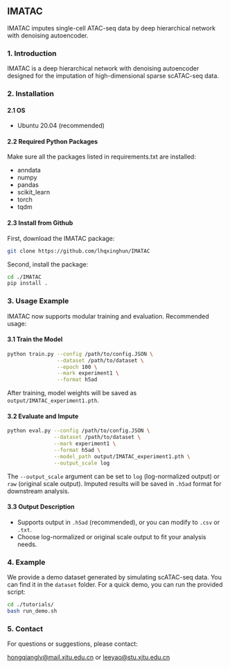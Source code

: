## IMATAC
IMATAC imputes single-cell ATAC-seq data by deep hierarchical network with denoising autoencoder.

### 1. Introduction

IMATAC is a deep hierarchical network with denoising autoencoder designed for the imputation of high-dimensional sparse scATAC-seq data.

### 2. Installation

#### 2.1 OS
- Ubuntu 20.04 (recommended)

#### 2.2 Required Python Packages

Make sure all the packages listed in requirements.txt are installed:
- anndata
- numpy
- pandas
- scikit_learn
- torch
- tqdm

#### 2.3 Install from Github

First, download the IMATAC package:

```bash
git clone https://github.com/lhqxinghun/IMATAC
```

Second, install the package:

```bash
cd ./IMATAC
pip install .
```

### 3. Usage Example

IMATAC now supports modular training and evaluation. Recommended usage:

#### 3.1 Train the Model
```bash
python train.py --config /path/to/config.JSON \
                --dataset /path/to/dataset \
                --epoch 100 \
                --mark experiment1 \
                --format h5ad
```
After training, model weights will be saved as `output/IMATAC_experiment1.pth`.

#### 3.2 Evaluate and Impute
```bash
python eval.py --config /path/to/config.JSON \
               --dataset /path/to/dataset \
               --mark experiment1 \
               --format h5ad \
               --model_path output/IMATAC_experiment1.pth \
               --output_scale log
```
The `--output_scale` argument can be set to `log` (log-normalized output) or `raw` (original scale output).
Imputed results will be saved in `.h5ad` format for downstream analysis.

#### 3.3 Output Description
- Supports output in `.h5ad` (recommended), or you can modify to `.csv` or `.txt`.
- Choose log-normalized or original scale output to fit your analysis needs.

### 4. Example
We provide a demo dataset generated by simulating scATAC-seq data. You can find it in the `dataset` folder.
For a quick demo, you can run the provided script:

```bash
cd ./tutorials/
bash run_demo.sh
```
### 5. Contact

For questions or suggestions, please contact:

hongqianglv@mail.xjtu.edu.cn or leeyao@stu.xjtu.edu.cn



